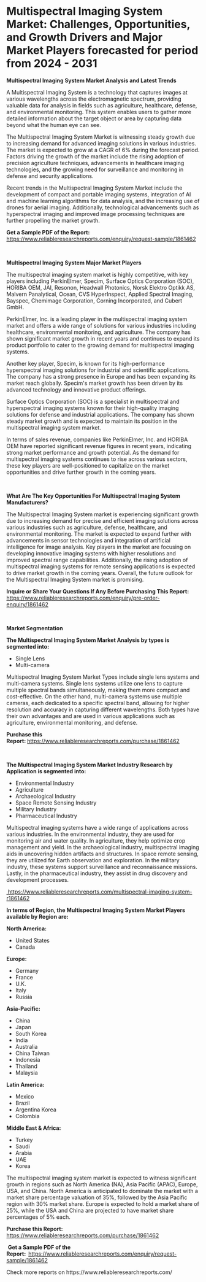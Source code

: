 <p><h1>Multispectral Imaging System Market: Challenges, Opportunities, and Growth Drivers and Major Market Players forecasted for period from 2024 - 2031</h1></p><p><strong>Multispectral Imaging System Market Analysis and Latest Trends</strong></p>
<p><p>A Multispectral Imaging System is a technology that captures images at various wavelengths across the electromagnetic spectrum, providing valuable data for analysis in fields such as agriculture, healthcare, defense, and environmental monitoring. This system enables users to gather more detailed information about the target object or area by capturing data beyond what the human eye can see.</p><p>The Multispectral Imaging System Market is witnessing steady growth due to increasing demand for advanced imaging solutions in various industries. The market is expected to grow at a CAGR of 6% during the forecast period. Factors driving the growth of the market include the rising adoption of precision agriculture techniques, advancements in healthcare imaging technologies, and the growing need for surveillance and monitoring in defense and security applications.</p><p>Recent trends in the Multispectral Imaging System Market include the development of compact and portable imaging systems, integration of AI and machine learning algorithms for data analysis, and the increasing use of drones for aerial imaging. Additionally, technological advancements such as hyperspectral imaging and improved image processing techniques are further propelling the market growth.</p></p>
<p><strong>Get a Sample PDF of the Report:&nbsp;</strong> <a href="https://www.reliableresearchreports.com/enquiry/request-sample/1861462">https://www.reliableresearchreports.com/enquiry/request-sample/1861462</a></p>
<p>&nbsp;</p>
<p><strong>Multispectral Imaging System Major Market Players</strong></p>
<p><p>The multispectral imaging system market is highly competitive, with key players including PerkinElmer, Specim, Surface Optics Corporation (SOC), HORIBA OEM, JAI, Resonon, Headwall Photonics, Norsk Elektro Optikk AS, Malvern Panalytical, Ocean, CVS HyperInspect, Applied Spectral Imaging, Bayspec, Chemimage Corporation, Corning Incorporated, and Cubert GmbH.</p><p>PerkinElmer, Inc. is a leading player in the multispectral imaging system market and offers a wide range of solutions for various industries including healthcare, environmental monitoring, and agriculture. The company has shown significant market growth in recent years and continues to expand its product portfolio to cater to the growing demand for multispectral imaging systems.</p><p>Another key player, Specim, is known for its high-performance hyperspectral imaging solutions for industrial and scientific applications. The company has a strong presence in Europe and has been expanding its market reach globally. Specim's market growth has been driven by its advanced technology and innovative product offerings.</p><p>Surface Optics Corporation (SOC) is a specialist in multispectral and hyperspectral imaging systems known for their high-quality imaging solutions for defense and industrial applications. The company has shown steady market growth and is expected to maintain its position in the multispectral imaging system market.</p><p>In terms of sales revenue, companies like PerkinElmer, Inc. and HORIBA OEM have reported significant revenue figures in recent years, indicating strong market performance and growth potential. As the demand for multispectral imaging systems continues to rise across various sectors, these key players are well-positioned to capitalize on the market opportunities and drive further growth in the coming years.</p></p>
<p>&nbsp;</p>
<p><strong>What Are The Key Opportunities For Multispectral Imaging System Manufacturers?</strong></p>
<p><p>The Multispectral Imaging System market is experiencing significant growth due to increasing demand for precise and efficient imaging solutions across various industries such as agriculture, defense, healthcare, and environmental monitoring. The market is expected to expand further with advancements in sensor technologies and integration of artificial intelligence for image analysis. Key players in the market are focusing on developing innovative imaging systems with higher resolutions and improved spectral range capabilities. Additionally, the rising adoption of multispectral imaging systems for remote sensing applications is expected to drive market growth in the coming years. Overall, the future outlook for the Multispectral Imaging System market is promising.</p></p>
<p><strong>Inquire or Share Your Questions If Any Before Purchasing This Report:</strong> <a href="https://www.reliableresearchreports.com/enquiry/pre-order-enquiry/1861462">https://www.reliableresearchreports.com/enquiry/pre-order-enquiry/1861462</a></p>
<p>&nbsp;</p>
<p><strong>Market Segmentation</strong></p>
<p><strong>The Multispectral Imaging System Market Analysis by types is segmented into:</strong></p>
<p><ul><li>Single Lens</li><li>Multi-camera</li></ul></p>
<p><p>Multispectral Imaging System Market Types include single lens systems and multi-camera systems. Single lens systems utilize one lens to capture multiple spectral bands simultaneously, making them more compact and cost-effective. On the other hand, multi-camera systems use multiple cameras, each dedicated to a specific spectral band, allowing for higher resolution and accuracy in capturing different wavelengths. Both types have their own advantages and are used in various applications such as agriculture, environmental monitoring, and defense.</p></p>
<p><strong>Purchase this Report:&nbsp;</strong><a href="https://www.reliableresearchreports.com/purchase/1861462">https://www.reliableresearchreports.com/purchase/1861462</a></p>
<p>&nbsp;</p>
<p><strong>The Multispectral Imaging System Market Industry Research by Application is segmented into:</strong></p>
<p><ul><li>Environmental Industry</li><li>Agriculture</li><li>Archaeological Industry</li><li>Space Remote Sensing Industry</li><li>Military Industry</li><li>Pharmaceutical Industry</li></ul></p>
<p><p>Multispectral imaging systems have a wide range of applications across various industries. In the environmental industry, they are used for monitoring air and water quality. In agriculture, they help optimize crop management and yield. In the archaeological industry, multispectral imaging aids in uncovering hidden artifacts and structures. In space remote sensing, they are utilized for Earth observation and exploration. In the military industry, these systems support surveillance and reconnaissance missions. Lastly, in the pharmaceutical industry, they assist in drug discovery and development processes.</p></p>
<p><a href="https://www.reliableresearchreports.com/multispectral-imaging-system-r1861462">&nbsp;https://www.reliableresearchreports.com/multispectral-imaging-system-r1861462</a></p>
<p><strong>In terms of Region, the Multispectral Imaging System Market Players available by Region are:</strong></p>
<p>
    <p> <strong> North America: </strong>
        <ul>
            <li>United States</li>
            <li>Canada</li>
        </ul>
        </p> 
    <p> <strong> Europe: </strong>
        <ul>
            <li>Germany</li>
            <li>France</li>
            <li>U.K.</li>
            <li>Italy</li>
            <li>Russia</li>
        </ul>
        </p> 
    <p> <strong> Asia-Pacific: </strong>
        <ul>
            <li>China</li>
            <li>Japan</li>
            <li>South Korea</li>
            <li>India</li>
            <li>Australia</li>
            <li>China Taiwan</li>
            <li>Indonesia</li>
            <li>Thailand</li>
            <li>Malaysia</li>
        </ul>
        </p> 
    <p> <strong> Latin America: </strong>
        <ul>
            <li>Mexico</li>
            <li>Brazil</li>
            <li>Argentina Korea</li>
            <li>Colombia</li>
        </ul>
        </p> 
    <p> <strong> Middle East & Africa: </strong>
        <ul>
            <li>Turkey</li>
            <li>Saudi</li>
            <li>Arabia</li>
            <li>UAE</li>
            <li>Korea</li>
        </ul>
    </p>
    </p>
<p><p>The multispectral imaging system market is expected to witness significant growth in regions such as North America (NA), Asia Pacific (APAC), Europe, USA, and China. North America is anticipated to dominate the market with a market share percentage valuation of 35%, followed by the Asia Pacific region with 30% market share. Europe is expected to hold a market share of 25%, while the USA and China are projected to have market share percentages of 5% each.</p></p>
<p><strong>Purchase this Report: </strong><a href="https://www.reliableresearchreports.com/purchase/1861462">https://www.reliableresearchreports.com/purchase/1861462</a></p>
<p>&nbsp;<strong>Get a Sample PDF of the Report:&nbsp;&nbsp;</strong><a href="https://www.reliableresearchreports.com/enquiry/request-sample/1861462">https://www.reliableresearchreports.com/enquiry/request-sample/1861462</a></p>
<p><strong></strong></p>
<p>Check more reports on https://www.reliableresearchreports.com/</p>
